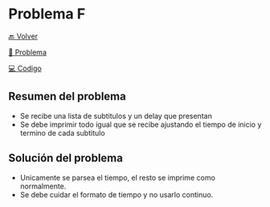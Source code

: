 # Problema F

[ 🔙 Volver ](../)

[ 📄 Problema](../F/F.pdf) 

[ 💻 Codigo](../F/F.py)

## Resumen del problema

- Se recibe una lista de subtitulos y un delay que presentan
- Se debe imprimir todo igual que se recibe ajustando el tiempo de inicio y termino de cada subtitulo

## Solución del problema

- Unicamente se parsea el tiempo, el resto se imprime como normalmente.
- Se debe cuidar el formato de tiempo y no usarlo continuo.
